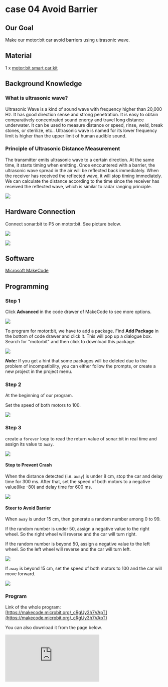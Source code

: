 # case 04 Avoid Barrier

## Our Goal

 Make our motor:bit car avoid barriers using ultrasonic wave.


## Material

 1 x [motor:bit smart car kit](https://www.elecfreaks.com/motor-bit-acrylic-smart-car-kit.html)


## Background Knowledge


### What is ultrasonic wave?

 Ultrasonic Wave is a kind of sound wave with frequency higher than 20,000 Hz. It has good direction sense and strong penetration. It is easy to obtain comparatively concentrated sound energy and travel long distance underwater. It can be used to measure distance or speed, rinse, weld, break stones, or sterilize, etc.. Ultrasonic wave is named for its lower frequency limit is higher than the upper limit of human audible sound.

### Principle of Ultrasonic Distance Measurement

 The transmitter emits ultrasonic wave to a certain direction. At the same time, it starts timing when emitting. Once encountered with a barrier, the ultrasonic wave spread in the air will be reflected back immediately. When the receiver has received the reflected wave, it will stop timing immediately. We can calculate the distance according to the time since the receiver has received the reflected wave, which is similar to radar ranging principle.

![](./images/8K6u2ce.jpg)


## Hardware Connection


Connect sonar:bit to P5 on motor:bit. See picture below.

![](./images/t4vFZ0y.jpg)

![](./images/kzPngGo.jpg)


## Software

[Microsoft MakeCode](https://makecode.microbit.org/#)


## Programming


### Step 1
Click **Advanced** in the code drawer of MakeCode to see more options.

![](./images/LjMR5IU.png)

To program for motor:bit, we have to add a package. Find **Add Package** in the bottom of code drawer and click it. This will pop up a dialogue box. Search for "motorbit" and then click to download this package.

![](./images/XDlSfIS.png)

***Note:*** If you get a hint that some packages will be deleted due to the problem of incompatibility, you can either follow the prompts, or create a new project in the project menu.

### Step 2

At the beginning of our program.

Set the speed of both motors to 100.

![](./images/DaYNrl0.png)

### Step 3

create a `forever` loop to read the return value of sonar:bit in real time and assign its value to `away`.

![](./images/Gfg2LZo.png)

#### Stop to Prevent Crash

When the distance detected (i.e. `away`) is under 8 cm, stop the car and delay time for 300 ms. After that, set the speed of both motors to a negative value(like -80) and delay time for 600 ms.

![](./images/QbwndAz.png)

#### Steer to Avoid Barrier

When `away` is under 15 cm, then generate a random number among 0 to 99.

If the random number is under 50, assign a negative value to the right wheel. So the right wheel will reverse and the car will turn right.

If the random number is beyond 50, assign a negative value to the left wheel. So the left wheel will reverse and the car will turn left.

![](./images/F5WjT9e.png)

If `away` is beyond 15 cm, set the speed of both motors to 100 and the car will move forward.

![](./images/WRmK7A5.png)

### Program

Link of the whole program: [https://makecode.microbit.org/_cRgUy3h7VApT](https://makecode.microbit.org/_cRgUy3h7VApT)

You can also download it from the page below.

<div
    style={{
        position: 'relative',
        paddingBottom: '60%',
        overflow: 'hidden',
    }}
>
    <iframe
        src="https://makecode.microbit.org/_cRgUy3h7VApT"
        frameborder="0"
        sandbox="allow-popups allow-forms allow-scripts allow-same-origin"
        style={{
            position: 'absolute',
            width: '100%',
            height: '100%',
        }}
    />
</div>

## Result

 After powered on, the car will move forward at the speed of 100.
 When the barrier distance(i.e. `away`) is under 8 cm but not equal to 0 cm, the car will stop for 0.3 second and then start reversing.
 When the barrier distance is under 15 cm, the car will turn left or right randomly to avoid barrier.
 For other situations, the car will move forward at the speed of 100.


## Think



## FAQ



## Relative Readings
